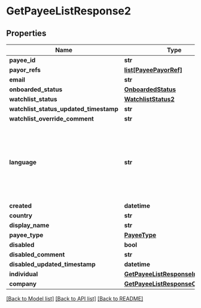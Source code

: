# GetPayeeListResponse2

## Properties
Name | Type | Description | Notes
------------ | ------------- | ------------- | -------------
**payee_id** | **str** |  | [optional] 
**payor_refs** | [**list[PayeePayorRef]**](PayeePayorRef.md) |  | [optional] 
**email** | **str** |  | [optional] 
**onboarded_status** | [**OnboardedStatus**](OnboardedStatus.md) |  | [optional] 
**watchlist_status** | [**WatchlistStatus2**](WatchlistStatus2.md) |  | [optional] 
**watchlist_status_updated_timestamp** | **str** |  | [optional] 
**watchlist_override_comment** | **str** |  | [optional] 
**language** | **str** | An IETF BCP 47 language code which has been configured for use within this Velo environment.&lt;BR&gt; See the /v1/supportedLanguages endpoint to list the available codes for an environment.  | [optional] 
**created** | **datetime** |  | [optional] 
**country** | **str** |  | [optional] 
**display_name** | **str** |  | [optional] 
**payee_type** | [**PayeeType**](PayeeType.md) |  | [optional] 
**disabled** | **bool** |  | [optional] 
**disabled_comment** | **str** |  | [optional] 
**disabled_updated_timestamp** | **datetime** |  | [optional] 
**individual** | [**GetPayeeListResponseIndividual2**](GetPayeeListResponseIndividual2.md) |  | [optional] 
**company** | [**GetPayeeListResponseCompany2**](GetPayeeListResponseCompany2.md) |  | [optional] 

[[Back to Model list]](../README.md#documentation-for-models) [[Back to API list]](../README.md#documentation-for-api-endpoints) [[Back to README]](../README.md)


